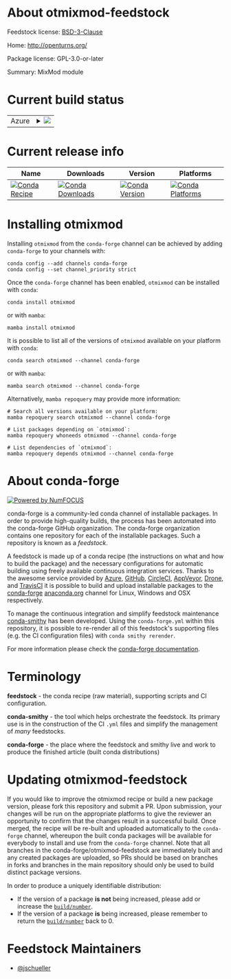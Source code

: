 About otmixmod-feedstock
========================

Feedstock license: [BSD-3-Clause](https://github.com/conda-forge/otmixmod-feedstock/blob/main/LICENSE.txt)

Home: http://openturns.org/

Package license: GPL-3.0-or-later

Summary: MixMod module

Current build status
====================


<table>
    
  <tr>
    <td>Azure</td>
    <td>
      <details>
        <summary>
          <a href="https://dev.azure.com/conda-forge/feedstock-builds/_build/latest?definitionId=740&branchName=main">
            <img src="https://dev.azure.com/conda-forge/feedstock-builds/_apis/build/status/otmixmod-feedstock?branchName=main">
          </a>
        </summary>
        <table>
          <thead><tr><th>Variant</th><th>Status</th></tr></thead>
          <tbody><tr>
              <td>linux_64_python3.10.____cpython</td>
              <td>
                <a href="https://dev.azure.com/conda-forge/feedstock-builds/_build/latest?definitionId=740&branchName=main">
                  <img src="https://dev.azure.com/conda-forge/feedstock-builds/_apis/build/status/otmixmod-feedstock?branchName=main&jobName=linux&configuration=linux%20linux_64_python3.10.____cpython" alt="variant">
                </a>
              </td>
            </tr><tr>
              <td>linux_64_python3.11.____cpython</td>
              <td>
                <a href="https://dev.azure.com/conda-forge/feedstock-builds/_build/latest?definitionId=740&branchName=main">
                  <img src="https://dev.azure.com/conda-forge/feedstock-builds/_apis/build/status/otmixmod-feedstock?branchName=main&jobName=linux&configuration=linux%20linux_64_python3.11.____cpython" alt="variant">
                </a>
              </td>
            </tr><tr>
              <td>linux_64_python3.12.____cpython</td>
              <td>
                <a href="https://dev.azure.com/conda-forge/feedstock-builds/_build/latest?definitionId=740&branchName=main">
                  <img src="https://dev.azure.com/conda-forge/feedstock-builds/_apis/build/status/otmixmod-feedstock?branchName=main&jobName=linux&configuration=linux%20linux_64_python3.12.____cpython" alt="variant">
                </a>
              </td>
            </tr><tr>
              <td>linux_64_python3.13.____cp313</td>
              <td>
                <a href="https://dev.azure.com/conda-forge/feedstock-builds/_build/latest?definitionId=740&branchName=main">
                  <img src="https://dev.azure.com/conda-forge/feedstock-builds/_apis/build/status/otmixmod-feedstock?branchName=main&jobName=linux&configuration=linux%20linux_64_python3.13.____cp313" alt="variant">
                </a>
              </td>
            </tr><tr>
              <td>linux_64_python3.9.____cpython</td>
              <td>
                <a href="https://dev.azure.com/conda-forge/feedstock-builds/_build/latest?definitionId=740&branchName=main">
                  <img src="https://dev.azure.com/conda-forge/feedstock-builds/_apis/build/status/otmixmod-feedstock?branchName=main&jobName=linux&configuration=linux%20linux_64_python3.9.____cpython" alt="variant">
                </a>
              </td>
            </tr><tr>
              <td>osx_64_python3.10.____cpython</td>
              <td>
                <a href="https://dev.azure.com/conda-forge/feedstock-builds/_build/latest?definitionId=740&branchName=main">
                  <img src="https://dev.azure.com/conda-forge/feedstock-builds/_apis/build/status/otmixmod-feedstock?branchName=main&jobName=osx&configuration=osx%20osx_64_python3.10.____cpython" alt="variant">
                </a>
              </td>
            </tr><tr>
              <td>osx_64_python3.11.____cpython</td>
              <td>
                <a href="https://dev.azure.com/conda-forge/feedstock-builds/_build/latest?definitionId=740&branchName=main">
                  <img src="https://dev.azure.com/conda-forge/feedstock-builds/_apis/build/status/otmixmod-feedstock?branchName=main&jobName=osx&configuration=osx%20osx_64_python3.11.____cpython" alt="variant">
                </a>
              </td>
            </tr><tr>
              <td>osx_64_python3.12.____cpython</td>
              <td>
                <a href="https://dev.azure.com/conda-forge/feedstock-builds/_build/latest?definitionId=740&branchName=main">
                  <img src="https://dev.azure.com/conda-forge/feedstock-builds/_apis/build/status/otmixmod-feedstock?branchName=main&jobName=osx&configuration=osx%20osx_64_python3.12.____cpython" alt="variant">
                </a>
              </td>
            </tr><tr>
              <td>osx_64_python3.13.____cp313</td>
              <td>
                <a href="https://dev.azure.com/conda-forge/feedstock-builds/_build/latest?definitionId=740&branchName=main">
                  <img src="https://dev.azure.com/conda-forge/feedstock-builds/_apis/build/status/otmixmod-feedstock?branchName=main&jobName=osx&configuration=osx%20osx_64_python3.13.____cp313" alt="variant">
                </a>
              </td>
            </tr><tr>
              <td>osx_64_python3.9.____cpython</td>
              <td>
                <a href="https://dev.azure.com/conda-forge/feedstock-builds/_build/latest?definitionId=740&branchName=main">
                  <img src="https://dev.azure.com/conda-forge/feedstock-builds/_apis/build/status/otmixmod-feedstock?branchName=main&jobName=osx&configuration=osx%20osx_64_python3.9.____cpython" alt="variant">
                </a>
              </td>
            </tr><tr>
              <td>osx_arm64_python3.10.____cpython</td>
              <td>
                <a href="https://dev.azure.com/conda-forge/feedstock-builds/_build/latest?definitionId=740&branchName=main">
                  <img src="https://dev.azure.com/conda-forge/feedstock-builds/_apis/build/status/otmixmod-feedstock?branchName=main&jobName=osx&configuration=osx%20osx_arm64_python3.10.____cpython" alt="variant">
                </a>
              </td>
            </tr><tr>
              <td>osx_arm64_python3.11.____cpython</td>
              <td>
                <a href="https://dev.azure.com/conda-forge/feedstock-builds/_build/latest?definitionId=740&branchName=main">
                  <img src="https://dev.azure.com/conda-forge/feedstock-builds/_apis/build/status/otmixmod-feedstock?branchName=main&jobName=osx&configuration=osx%20osx_arm64_python3.11.____cpython" alt="variant">
                </a>
              </td>
            </tr><tr>
              <td>osx_arm64_python3.12.____cpython</td>
              <td>
                <a href="https://dev.azure.com/conda-forge/feedstock-builds/_build/latest?definitionId=740&branchName=main">
                  <img src="https://dev.azure.com/conda-forge/feedstock-builds/_apis/build/status/otmixmod-feedstock?branchName=main&jobName=osx&configuration=osx%20osx_arm64_python3.12.____cpython" alt="variant">
                </a>
              </td>
            </tr><tr>
              <td>osx_arm64_python3.13.____cp313</td>
              <td>
                <a href="https://dev.azure.com/conda-forge/feedstock-builds/_build/latest?definitionId=740&branchName=main">
                  <img src="https://dev.azure.com/conda-forge/feedstock-builds/_apis/build/status/otmixmod-feedstock?branchName=main&jobName=osx&configuration=osx%20osx_arm64_python3.13.____cp313" alt="variant">
                </a>
              </td>
            </tr><tr>
              <td>osx_arm64_python3.9.____cpython</td>
              <td>
                <a href="https://dev.azure.com/conda-forge/feedstock-builds/_build/latest?definitionId=740&branchName=main">
                  <img src="https://dev.azure.com/conda-forge/feedstock-builds/_apis/build/status/otmixmod-feedstock?branchName=main&jobName=osx&configuration=osx%20osx_arm64_python3.9.____cpython" alt="variant">
                </a>
              </td>
            </tr><tr>
              <td>win_64_python3.10.____cpython</td>
              <td>
                <a href="https://dev.azure.com/conda-forge/feedstock-builds/_build/latest?definitionId=740&branchName=main">
                  <img src="https://dev.azure.com/conda-forge/feedstock-builds/_apis/build/status/otmixmod-feedstock?branchName=main&jobName=win&configuration=win%20win_64_python3.10.____cpython" alt="variant">
                </a>
              </td>
            </tr><tr>
              <td>win_64_python3.11.____cpython</td>
              <td>
                <a href="https://dev.azure.com/conda-forge/feedstock-builds/_build/latest?definitionId=740&branchName=main">
                  <img src="https://dev.azure.com/conda-forge/feedstock-builds/_apis/build/status/otmixmod-feedstock?branchName=main&jobName=win&configuration=win%20win_64_python3.11.____cpython" alt="variant">
                </a>
              </td>
            </tr><tr>
              <td>win_64_python3.12.____cpython</td>
              <td>
                <a href="https://dev.azure.com/conda-forge/feedstock-builds/_build/latest?definitionId=740&branchName=main">
                  <img src="https://dev.azure.com/conda-forge/feedstock-builds/_apis/build/status/otmixmod-feedstock?branchName=main&jobName=win&configuration=win%20win_64_python3.12.____cpython" alt="variant">
                </a>
              </td>
            </tr><tr>
              <td>win_64_python3.13.____cp313</td>
              <td>
                <a href="https://dev.azure.com/conda-forge/feedstock-builds/_build/latest?definitionId=740&branchName=main">
                  <img src="https://dev.azure.com/conda-forge/feedstock-builds/_apis/build/status/otmixmod-feedstock?branchName=main&jobName=win&configuration=win%20win_64_python3.13.____cp313" alt="variant">
                </a>
              </td>
            </tr><tr>
              <td>win_64_python3.9.____cpython</td>
              <td>
                <a href="https://dev.azure.com/conda-forge/feedstock-builds/_build/latest?definitionId=740&branchName=main">
                  <img src="https://dev.azure.com/conda-forge/feedstock-builds/_apis/build/status/otmixmod-feedstock?branchName=main&jobName=win&configuration=win%20win_64_python3.9.____cpython" alt="variant">
                </a>
              </td>
            </tr>
          </tbody>
        </table>
      </details>
    </td>
  </tr>
</table>

Current release info
====================

| Name | Downloads | Version | Platforms |
| --- | --- | --- | --- |
| [![Conda Recipe](https://img.shields.io/badge/recipe-otmixmod-green.svg)](https://anaconda.org/conda-forge/otmixmod) | [![Conda Downloads](https://img.shields.io/conda/dn/conda-forge/otmixmod.svg)](https://anaconda.org/conda-forge/otmixmod) | [![Conda Version](https://img.shields.io/conda/vn/conda-forge/otmixmod.svg)](https://anaconda.org/conda-forge/otmixmod) | [![Conda Platforms](https://img.shields.io/conda/pn/conda-forge/otmixmod.svg)](https://anaconda.org/conda-forge/otmixmod) |

Installing otmixmod
===================

Installing `otmixmod` from the `conda-forge` channel can be achieved by adding `conda-forge` to your channels with:

```
conda config --add channels conda-forge
conda config --set channel_priority strict
```

Once the `conda-forge` channel has been enabled, `otmixmod` can be installed with `conda`:

```
conda install otmixmod
```

or with `mamba`:

```
mamba install otmixmod
```

It is possible to list all of the versions of `otmixmod` available on your platform with `conda`:

```
conda search otmixmod --channel conda-forge
```

or with `mamba`:

```
mamba search otmixmod --channel conda-forge
```

Alternatively, `mamba repoquery` may provide more information:

```
# Search all versions available on your platform:
mamba repoquery search otmixmod --channel conda-forge

# List packages depending on `otmixmod`:
mamba repoquery whoneeds otmixmod --channel conda-forge

# List dependencies of `otmixmod`:
mamba repoquery depends otmixmod --channel conda-forge
```


About conda-forge
=================

[![Powered by
NumFOCUS](https://img.shields.io/badge/powered%20by-NumFOCUS-orange.svg?style=flat&colorA=E1523D&colorB=007D8A)](https://numfocus.org)

conda-forge is a community-led conda channel of installable packages.
In order to provide high-quality builds, the process has been automated into the
conda-forge GitHub organization. The conda-forge organization contains one repository
for each of the installable packages. Such a repository is known as a *feedstock*.

A feedstock is made up of a conda recipe (the instructions on what and how to build
the package) and the necessary configurations for automatic building using freely
available continuous integration services. Thanks to the awesome service provided by
[Azure](https://azure.microsoft.com/en-us/services/devops/), [GitHub](https://github.com/),
[CircleCI](https://circleci.com/), [AppVeyor](https://www.appveyor.com/),
[Drone](https://cloud.drone.io/welcome), and [TravisCI](https://travis-ci.com/)
it is possible to build and upload installable packages to the
[conda-forge](https://anaconda.org/conda-forge) [anaconda.org](https://anaconda.org/)
channel for Linux, Windows and OSX respectively.

To manage the continuous integration and simplify feedstock maintenance
[conda-smithy](https://github.com/conda-forge/conda-smithy) has been developed.
Using the ``conda-forge.yml`` within this repository, it is possible to re-render all of
this feedstock's supporting files (e.g. the CI configuration files) with ``conda smithy rerender``.

For more information please check the [conda-forge documentation](https://conda-forge.org/docs/).

Terminology
===========

**feedstock** - the conda recipe (raw material), supporting scripts and CI configuration.

**conda-smithy** - the tool which helps orchestrate the feedstock.
                   Its primary use is in the construction of the CI ``.yml`` files
                   and simplify the management of *many* feedstocks.

**conda-forge** - the place where the feedstock and smithy live and work to
                  produce the finished article (built conda distributions)


Updating otmixmod-feedstock
===========================

If you would like to improve the otmixmod recipe or build a new
package version, please fork this repository and submit a PR. Upon submission,
your changes will be run on the appropriate platforms to give the reviewer an
opportunity to confirm that the changes result in a successful build. Once
merged, the recipe will be re-built and uploaded automatically to the
`conda-forge` channel, whereupon the built conda packages will be available for
everybody to install and use from the `conda-forge` channel.
Note that all branches in the conda-forge/otmixmod-feedstock are
immediately built and any created packages are uploaded, so PRs should be based
on branches in forks and branches in the main repository should only be used to
build distinct package versions.

In order to produce a uniquely identifiable distribution:
 * If the version of a package **is not** being increased, please add or increase
   the [``build/number``](https://docs.conda.io/projects/conda-build/en/latest/resources/define-metadata.html#build-number-and-string).
 * If the version of a package **is** being increased, please remember to return
   the [``build/number``](https://docs.conda.io/projects/conda-build/en/latest/resources/define-metadata.html#build-number-and-string)
   back to 0.

Feedstock Maintainers
=====================

* [@jschueller](https://github.com/jschueller/)

